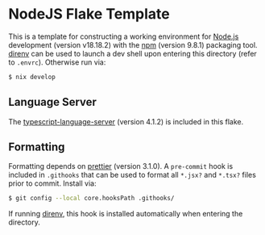 # NodeJS Flake Template

This is a template for constructing a working environment for
[Node.js](https://nodejs.org/en) development (version v18.18.2) with the [npm](https://www.npmjs.com/)
(version 9.8.1) packaging tool. [direnv](https://direnv.net/) can be used to
launch a dev shell upon entering this directory (refer to `.envrc`). Otherwise
run via:
```bash
$ nix develop
```

## Language Server

The [typescript-language-server](https://github.com/typescript-language-server/typescript-language-server)
(version 4.1.2) is included in this flake.

## Formatting

Formatting depends on [prettier](https://prettier.io/) (version 3.1.0). A
`pre-commit` hook is included in `.githooks` that can be used to format all
`*.jsx?` and `*.tsx?` files prior to commit. Install via:
```bash
$ git config --local core.hooksPath .githooks/
```
If running [direnv](https://direnv.net/), this hook is installed automatically
when entering the directory.

